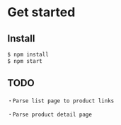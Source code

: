 # Get started

## Install

```sh
$ npm install
$ npm start
```

## TODO

    ・Parse list page to product links
    
    ・Parse product detail page